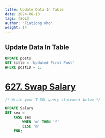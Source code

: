 ```yaml
---
title: Update Data In Table
date: 2024-06-13
tags: [SQL]
author: "Tiationg Kho"
weight: 14
---
```


## Update Data In Table

```sql
UPDATE posts
SET title = 'Updated First Post'
WHERE postID = 1;
```

# [**627. Swap Salary**](https://leetcode.com/problems/swap-salary/)

```sql
/* Write your T-SQL query statement below */

UPDATE Salary
SET sex =
    CASE sex 
        WHEN 'm' THEN 'f'
        ELSE 'm'
    END;
```